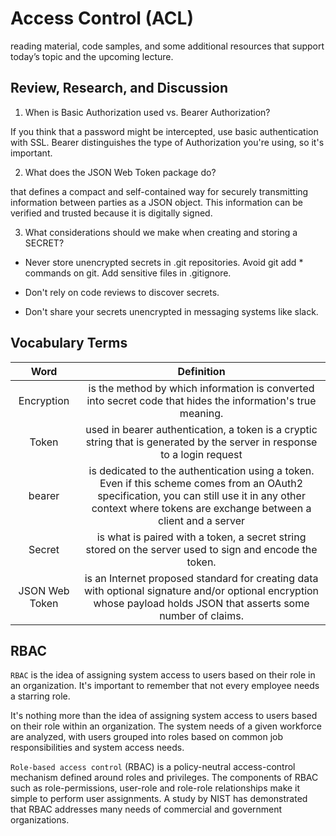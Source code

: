 # Access Control (ACL)

reading material, code samples, and some additional resources that support today’s topic and the upcoming lecture.

## Review, Research, and Discussion

1. When is Basic Authorization used vs. Bearer Authorization?

If you think that a password might be intercepted, use basic authentication with SSL.
Bearer distinguishes the type of Authorization you're using, so it's important.

2. What does the JSON Web Token package do?

that defines a compact and self-contained way for securely transmitting information between parties as a JSON object. This information can be verified and trusted because it is digitally signed.

3. What considerations should we make when creating and storing a SECRET?

- Never store unencrypted secrets in .git repositories. Avoid git add \* commands on git. Add sensitive files in .gitignore.

- Don't rely on code reviews to discover secrets.

- Don't share your secrets unencrypted in messaging systems like slack.

## Vocabulary Terms

|      Word      |                                                                                                 Definition                                                                                                  |
| :------------: | :---------------------------------------------------------------------------------------------------------------------------------------------------------------------------------------------------------: |
|   Encryption   |                                                 is the method by which information is converted into secret code that hides the information's true meaning.                                                 |
|     Token      |                                          used in bearer authentication, a token is a cryptic string that is generated by the server in response to a login request                                          |
|     bearer     | is dedicated to the authentication using a token. Even if this scheme comes from an OAuth2 specification, you can still use it in any other context where tokens are exchange between a client and a server |
|     Secret     |                                                   is what is paired with a token, a secret string stored on the server used to sign and encode the token.                                                   |
| JSON Web Token |                     is an Internet proposed standard for creating data with optional signature and/or optional encryption whose payload holds JSON that asserts some number of claims.                      |

## RBAC

`RBAC` is the idea of assigning system access to users based on their role in an organization. It's important to remember that not every employee needs a starring role.

It's nothing more than the idea of assigning system access to users based on their role within an organization. The system needs of a given workforce are analyzed, with users grouped into roles based on common job responsibilities and system access needs.

`Role-based access control` (RBAC) is a policy-neutral access-control mechanism defined around roles and privileges. The components of RBAC such as role-permissions, user-role and role-role relationships make it simple to perform user assignments. A study by NIST has demonstrated that RBAC addresses many needs of commercial and government organizations.
